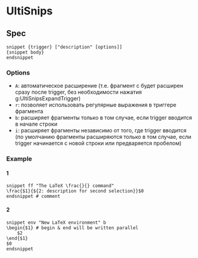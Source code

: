 # UltiSnips

## Spec
```snippets
snippet {trigger} ["description" [options]]
{snippet body}
endsnippet

```

### Options
- `A`: автоматическое расширение (т.е. фрагмент с будет расширен сразу после trigger, без необходимости нажатия g:UltiSnipsExpandTrigger)
- `r`: позволяет использовать регулярные выражения в триггере фрагмента
- `b`: расширяет фрагменты только в том случае, если trigger вводится в начале строки
- `i`: расширяет фрагменты независимо от того, где trigger вводится (по умолчанию фрагменты расширяются только в том случае, если trigger начинается с новой строки или предваряется пробелом)

### Example
#### 1
```snippets
snippet ff "The LaTeX \frac{}{} command"
\frac{$1}{${2: description for second selection}}$0
endsnippet # comment
```
#### 2
```snippets
snippet env "New LaTeX environment" b
\begin{$1} # begin & end will be written parallel
    $2
\end{$1}
$0
endsnippet
```
